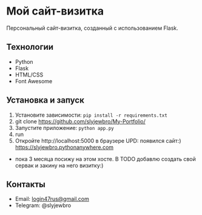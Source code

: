 # Мой сайт-визитка

Персональный сайт-визитка, созданный с использованием Flask.

## Технологии
- Python
- Flask
- HTML/CSS
- Font Awesome

## Установка и запуск
1. Установите зависимости: `pip install -r requirements.txt`
2. git clone https://github.com/slyjewbro/My-Portfolio/
3. Запустите приложение: `python app.py`
4. run
5. Откройте http://localhost:5000 в браузере
UPD: появился сайт:)
https://slyjewbro.pythonanywhere.com
- пока 3 месяца посижу на этом хосте. В TODO добавлю создать свой сервак и закину на него визитку:)
## Контакты
- Email: login47rus@gmail.com
- Telegram: @slyjewbro
